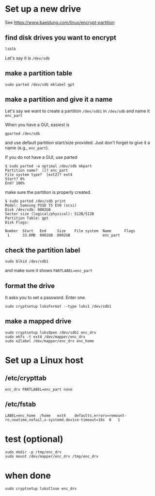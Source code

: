 # Set up a new drive

See https://www.baeldung.com/linux/encrypt-partition

## find disk drives you want to encrypt
```
lsblk
``` 
Let's say it is `/dev/sdb`

## make a partition table
```
sudo parted /dev/sdb mklabel gpt
```

## make a partition and give it a name
Let's say we want to create a partition `/dev/sdb1` in `/dev/sdb` and name it `enc_part`

When you have a GUI, easiest is 
```
gparted /dev/sdb
```
and use default partition start/size provided. 
Just don't forget to give it a name (e.g., `enc_part`).

If you do not have a GUI, use parted
```
$ sudo parted -a optimal /dev/sdb mkpart
Partition name?  []? enc_part
File system type?  [ext2]? ext4
Start? 0%
End? 100%
```

make sure the partition is properly created.
```
$ sudo parted /dev/sdb print
Model: Samsung PSSD T5 EVO (scsi)
Disk /dev/sdb: 8002GB
Sector size (logical/physical): 512B/512B
Partition Table: gpt
Disk Flags:

Number  Start   End     Size    File system  Name      Flags
 1      33.6MB  8002GB  8002GB               enc_part

```

## check the partition label
```
sudo blkid /dev/sdb1
```
and make sure it shows `PARTLABEL=enc_part`

## format the drive
It asks you to set a password. Enter one.
```
sudo cryptsetup luksFormat --type luks1 /dev/sdb1
```

## make a mapped drive
```
sudo cryptsetup luksOpen /dev/sdb1 enc_drv
sudo mkfs -t ext4 /dev/mapper/enc_drv
sudo e2label /dev/mapper/enc_drv enc_home
```

# Set up a Linux host

## /etc/crypttab
```
enc_drv PARTLABEL=enc_part none
```

## /etc/fstab
```
LABEL=enc_home	/home	ext4	defaults,errors=remount-ro,noatime,nofail,x-systemd.device-timeout=10s	0	1
```

# test (optional)
```
sudo mkdir -p /tmp/enc_drv
sudo mount /dev/mapper/enc_drv /tmp/enc_drv
```

# when done
```
sudo cryptsetup luksClose enc_drv
```

